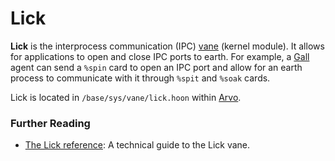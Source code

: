 # Lick

**Lick** is the interprocess communication (IPC) [vane](urbit-docs/glossary/vane) (kernel module). It allows for applications to open and close IPC ports to earth. For example, a [Gall](urbit-docs/glossary/gall) agent can send a `%spin` card to open an IPC port and allow for an earth process to communicate with it through `%spit` and `%soak` cards. 

Lick is located in `/base/sys/vane/lick.hoon` within [Arvo](urbit-docs/glossary/arvo).

### Further Reading

- [The Lick reference](urbit-docs/system/kernel/lick): A technical guide to the Lick vane.
